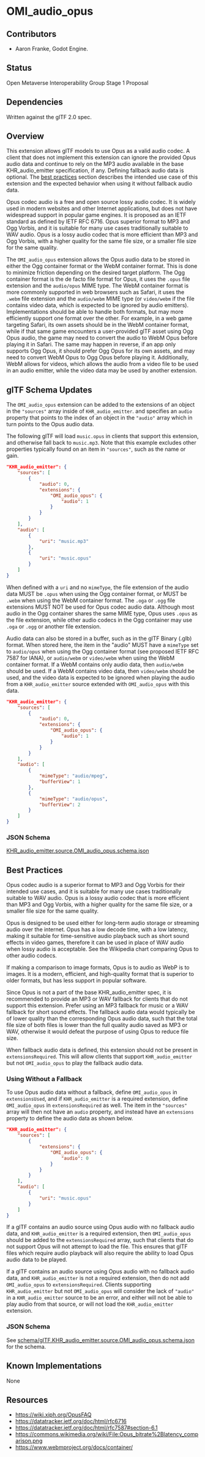 # OMI_audio_opus

## Contributors

- Aaron Franke, Godot Engine.

## Status

Open Metaverse Interoperability Group Stage 1 Proposal

## Dependencies

Written against the glTF 2.0 spec.

## Overview

This extension allows glTF models to use Opus as a valid audio codec. A client that does not implement this extension can ignore the provided Opus audio data and continue to rely on the MP3 audio available in the base KHR_audio_emitter specification, if any. Defining fallback audio data is optional. The [best practices](#best-practices) section describes the intended use case of this extension and the expected behavior when using it without fallback audio data.

Opus codec audio is a free and open source lossy audio codec. It is widely used in modern websites and other Internet applications, but does not have widespread support in popular game engines. It is proposed as an IETF standard as defined by IETF RFC 6716. Opus superior format to MP3 and Ogg Vorbis, and it is suitable for many use cases traditionally suitable to WAV audio. Opus is a lossy audio codec that is more efficient than MP3 and Ogg Vorbis, with a higher quality for the same file size, or a smaller file size for the same quality.

The `OMI_audio_opus` extension allows the Opus audio data to be stored in either the Ogg container format or the WebM container format. This is done to minimize friction depending on the desired target platform. The Ogg container format is the de facto file format for Opus, it uses the `.opus` file extension and the `audio/opus` MIME type. The WebM container format is more commonly supported in web browsers such as Safari, it uses the `.webm` file extension and the `audio/webm` MIME type (or `video/webm` if the file contains video data, which is expected to be ignored by audio emitters). Implementations should be able to handle both formats, but may more efficiently support one format over the other. For example, in a web game targeting Safari, its own assets should be in the WebM container format, while if that same game encounters a user-provided glTF asset using Ogg Opus audio, the game may need to convert the audio to WebM Opus before playing it in Safari. The same may happen in reverse, if an app only supports Ogg Opus, it should prefer Ogg Opus for its own assets, and may need to convert WebM Opus to Ogg Opus before playing it. Additionally, WebM allows for videos, which allows the audio from a video file to be used in an audio emitter, while the video data may be used by another extension.

## glTF Schema Updates

The `OMI_audio_opus` extension can be added to the extensions of an object in the `"sources"` array inside of `KHR_audio_emitter`. and specifies an `audio` property that points to the index of an object in the `"audio"` array which in turn points to the Opus audio data.

The following glTF will load `music.opus` in clients that support this extension, and otherwise fall back to `music.mp3`. Note that this example excludes other properties typically found on an item in `"sources"`, such as the name or gain.

```json
"KHR_audio_emitter": {
    "sources": [
        {
            "audio": 0,
            "extensions": {
                "OMI_audio_opus": {
                    "audio": 1
                }
            }
        }
    ],
    "audio": [
        {
            "uri": "music.mp3"
        },
        {
            "uri": "music.opus"
        }
    ]
}
```

When defined with a `uri` and no `mimeType`, the file extension of the audio data MUST be `.opus` when using the Ogg container format, or MUST be `.webm` when using the WebM container format. The `.oga` or `.ogg` file extensions MUST NOT be used for Opus codec audio data. Although most audio in the Ogg container shares the same MIME type, Opus uses `.opus` as the file extension, while other audio codecs in the Ogg container may use `.oga` or `.ogg` or another file extension.

Audio data can also be stored in a buffer, such as in the glTF Binary (.glb) format. When stored here, the item in the "audio" MUST have a `mimeType` set to `audio/opus` when using the Ogg container format (see proposed IETF RFC 7587 for IANA), or `audio/webm` or `video/webm` when using the WebM container format. If a WebM contains only audio data, then `audio/webm` should be used. If a WebM contains video data, then `video/webm` should be used, and the video data is expected to be ignored when playing the audio from a `KHR_audio_emitter` source extended with `OMI_audio_opus` with this data.

```json
"KHR_audio_emitter": {
    "sources": [
        {
            "audio": 0,
            "extensions": {
                "OMI_audio_opus": {
                    "audio": 1
                }
            }
        }
    ],
    "audio": [
        {
            "mimeType": "audio/mpeg",
            "bufferView": 1
        },
        {
            "mimeType": "audio/opus",
            "bufferView": 2
        }
    ]
}
```

### JSON Schema

[KHR_audio_emitter.source.OMI_audio_opus.schema.json](schema/KHR_audio_emitter.source.OMI_audio_opus.schema.json)

## Best Practices

Opus codec audio is a superior format to MP3 and Ogg Vorbis for their intended use cases, and it is suitable for many use cases traditionally suitable to WAV audio. Opus is a lossy audio codec that is more efficient than MP3 and Ogg Vorbis, with a higher quality for the same file size, or a smaller file size for the same quality.

Opus is designed to be used either for long-term audio storage or streaming audio over the internet. Opus has a low decode time, with a low latency, making it suitable for time-sensitive audio playback such as short sound effects in video games, therefore it can be used in place of WAV audio when lossy audio is acceptable. See the Wikipedia chart comparing Opus to other audio codecs.

If making a comparison to image formats, Opus is to audio as WebP is to images. It is a modern, efficient, and high-quality format that is superior to older formats, but has less support in popular software.

Since Opus is not a part of the base KHR_audio_emitter spec, it is recommended to provide an MP3 or WAV fallback for clients that do not support this extension. Prefer using an MP3 fallback for music or a WAV fallback for short sound effects. The fallback audio data would typically be of lower quality than the corresponding Opus audio data, such that the total file size of both files is lower than the full quality audio saved as MP3 or WAV, otherwise it would defeat the purpose of using Opus to reduce file size.

When fallback audio data is defined, this extension should not be present in `extensionsRequired`. This will allow clients that support `KHR_audio_emitter` but not `OMI_audio_opus` to play the fallback audio data.

### Using Without a Fallback

To use Opus audio data without a fallback, define `OMI_audio_opus` in `extensionsUsed`, and if `KHR_audio_emitter` is a required extension, define `OMI_audio_opus` in `extensionsRequired` as well. The item in the `"sources"` array will then not have an `audio` property, and instead have an `extensions` property to define the audio data as shown below.

```json
"KHR_audio_emitter": {
    "sources": [
        {
            "extensions": {
                "OMI_audio_opus": {
                    "audio": 0
                }
            }
        }
    ],
    "audio": [
        {
            "uri": "music.opus"
        }
    ]
}
```

If a glTF contains an audio source using Opus audio with no fallback audio data, and `KHR_audio_emitter` is a required extension, then `OMI_audio_opus` should be added to the `extensionsRequired` array, such that clients that do not support Opus will not attempt to load the file. This ensures that glTF files which require audio playback will also require the ability to load Opus audio data to be played.

If a glTF contains an audio source using Opus audio with no fallback audio data, and `KHR_audio_emitter` is not a required extension, then do not add `OMI_audio_opus` to `extensionsRequired`. Clients supporting `KHR_audio_emitter` but not `OMI_audio_opus` will consider the lack of `"audio"` in a `KHR_audio_emitter` source to be an error, and either will not be able to play audio from that source, or will not load the `KHR_audio_emitter` extension.

### JSON Schema

See [schema/glTF.KHR_audio_emitter.source.OMI_audio_opus.schema.json](schema/glTF.KHR_audio_emitter.source.OMI_audio_opus.schema.json) for the schema.

## Known Implementations

None

## Resources

- https://wiki.xiph.org/OpusFAQ
- https://datatracker.ietf.org/doc/html/rfc6716
- https://datatracker.ietf.org/doc/html/rfc7587#section-6.1
- https://commons.wikimedia.org/wiki/File:Opus_bitrate%2Blatency_comparison.png
- https://www.webmproject.org/docs/container/
